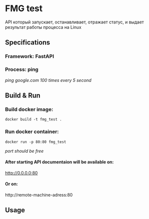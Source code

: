 # FMG test  
API который запускает, останавливает, отражает статус, и выдает результат работы процесса на Linux

## Specifications

### Framework:  FastAPI  
### Process:    ping  

*ping google.com 100 times every 5 second*


## Build & Run

### Build docker image:

```console
docker build -t fmg_test .
```  


### Run docker container:
```console
docker run -p 80:80 fmg_test
```  

*port should be free*

#### After starting API documentaion will be available on:  
http://0.0.0.0:80

#### Or on:  
http://remote-machine-adress:80  


## Usage

